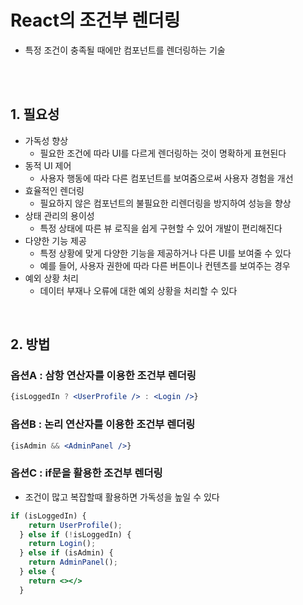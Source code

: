 # React의 조건부 렌더링
- 특정 조건이 충족될 때에만 컴포넌트를 렌더링하는 기술

<br/><br/>

## 1. 필요성
- 가독성 향상
    - 필요한 조건에 따라 UI를 다르게 렌더링하는 것이 명확하게 표현된다
- 동적 UI 제어
    -  사용자 행동에 따라 다른 컴포넌트를 보여줌으로써 사용자 경험을 개선
- 효율적인 렌더링
    - 필요하지 않은 컴포넌트의 불필요한 리렌더링을 방지하여 성능을 향상
- 상태 관리의 용이성
    - 특정 상태에 따른 뷰 로직을 쉽게 구현할 수 있어 개발이 편리해진다
- 다양한 기능 제공
    - 특정 상황에 맞게 다양한 기능을 제공하거나 다른 UI를 보여줄 수 있다
    - 예를 들어, 사용자 권한에 따라 다른 버튼이나 컨텐츠를 보여주는 경우
- 예외 상황 처리 
    - 데이터 부재나 오류에 대한 예외 상황을 처리할 수 있다 


<br/>

## 2. 방법
### 옵션A : 삼항 연산자를 이용한 조건부 렌더링
```` jsx
{isLoggedIn ? <UserProfile /> : <Login />}
``````

### 옵션B : 논리 연산자를 이용한 조건부 렌더링
```` jsx
{isAdmin && <AdminPanel />}
``````

### 옵션C : if문을 활용한 조건부 렌더링
- 조건이 많고 복잡할때 활용하면 가독성을 높일 수 있다
```` jsx
if (isLoggedIn) {
    return UserProfile();
  } else if (!isLoggedIn) {
    return Login();
  } else if (isAdmin) {
    return AdminPanel();
  } else {
    return <></>
  }
``````
